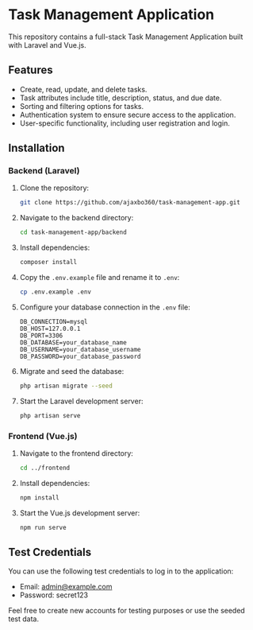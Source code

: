 # Task Management Application

This repository contains a full-stack Task Management Application built with Laravel and Vue.js.

## Features

- Create, read, update, and delete tasks.
- Task attributes include title, description, status, and due date.
- Sorting and filtering options for tasks.
- Authentication system to ensure secure access to the application.
- User-specific functionality, including user registration and login.

## Installation

### Backend (Laravel)

1. Clone the repository:

   ```bash
   git clone https://github.com/ajaxbo360/task-management-app.git
   ```

2. Navigate to the backend directory:

   ```bash
   cd task-management-app/backend
   ```

3. Install dependencies:

   ```bash
   composer install
   ```

4. Copy the `.env.example` file and rename it to `.env`:

   ```bash
   cp .env.example .env
   ```

5. Configure your database connection in the `.env` file:

   ```plaintext
   DB_CONNECTION=mysql
   DB_HOST=127.0.0.1
   DB_PORT=3306
   DB_DATABASE=your_database_name
   DB_USERNAME=your_database_username
   DB_PASSWORD=your_database_password
   ```

6. Migrate and seed the database:

   ```bash
   php artisan migrate --seed
   ```

7. Start the Laravel development server:

   ```bash
   php artisan serve
   ```

### Frontend (Vue.js)

1. Navigate to the frontend directory:

   ```bash
   cd ../frontend
   ```

2. Install dependencies:

   ```bash
   npm install
   ```

3. Start the Vue.js development server:

   ```bash
   npm run serve
   ```

## Test Credentials

You can use the following test credentials to log in to the application:

- Email: admin@example.com
- Password: secret123

Feel free to create new accounts for testing purposes or use the seeded test data.
